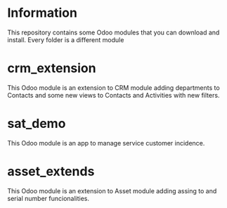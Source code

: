 
# Information

This repository contains some Odoo modules that you can download and install. Every folder is a different module



# crm_extension

This Odoo module is an extension to CRM module adding departments to Contacts and some new views to Contacts and Activities with new filters.


# sat_demo

This Odoo module is an app to manage service customer incidence.


# asset_extends

This Odoo module is an extension to Asset module adding assing to and serial number funcionalities.
